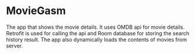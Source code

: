 # MovieGasm

The app that shows the movie details.
It uses OMDB api for movie details.
Retrofit is used for calling the api and Room database for storing the search history result.
The app also dynamically loads the contents of movies from server.